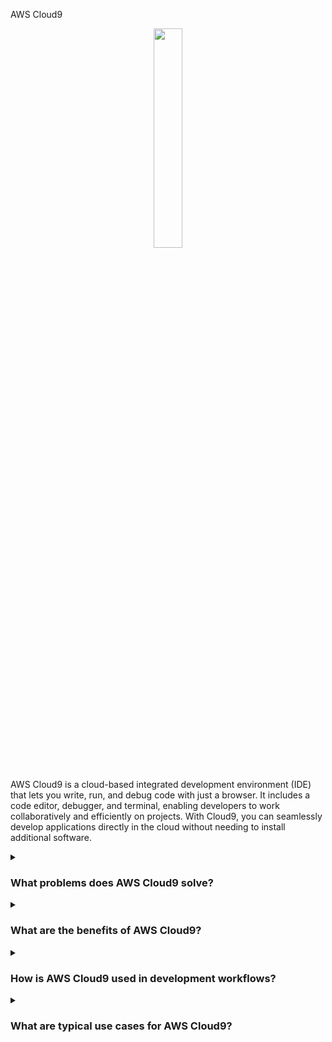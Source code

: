 AWS Cloud9
<div align="center"> <img src="https://static-00.iconduck.com/assets.00/cloud9-icon-512x466-a7ao4wei.png" width="30%"> </div> 

<br/> AWS Cloud9 is a cloud-based integrated development environment (IDE) that lets you write, run, and debug code with just a browser. It includes a code editor, debugger, and terminal, enabling developers to work collaboratively and efficiently on projects. With Cloud9, you can seamlessly develop applications directly in the cloud without needing to install additional software. <details><summary><h3>What problems does AWS Cloud9 solve?</h3></summary> <div align="center"> <img src="https://cdn-icons-png.flaticon.com/512/4133/4133589.png" width="25%"> </div> AWS Cloud9 addresses several challenges faced by developers, including:

- Local Setup Hassles: Avoids the complexity of setting up development environments on local machines.
- Collaboration Gaps: Provides real-time collaboration features for team development.
- Resource Limitations: Enables development on powerful cloud-based resources without taxing local machines.
- Scattered Tools: Combines a code editor, debugger, and terminal in one unified platform.

</details> <details><summary><h3>What are the benefits of AWS Cloud9?</h3></summary> <div align="center"> <img src="https://cdn-icons-png.flaticon.com/512/3588/3588592.png" width="25%"> </div> Key benefits of AWS Cloud9 include:
  
- No Local Setup: Code from any device with a browser, eliminating the need for local installations.
- Seamless AWS Integration: Easily integrate with AWS services to build and deploy cloud applications.
- Collaborative Coding: Share environments with team members for real-time pair programming and reviews.
- Pay-as-you-go Pricing: Only pay for the AWS resources your environment uses, optimizing costs.

</details> <details><summary><h3>How is AWS Cloud9 used in development workflows?</h3></summary> <div align="center"> <img src="https://cdn-icons-png.flaticon.com/512/1705/1705312.png" width="25%"> </div>

AWS Cloud9 supports a wide range of development workflows by providing a pre-configured, cloud-based IDE. Developers can write, test, and debug applications in various programming languages, including Python, JavaScript, PHP, and more. It integrates directly with services like AWS Lambda, making it ideal for serverless application development. Teams can also leverage Cloud9 for real-time collaboration on codebases.

</details> <details><summary><h3>What are typical use cases for AWS Cloud9?</h3></summary> <div align="center"> <img src="https://cdn-icons-png.flaticon.com/512/2833/2833807.png" width="25%"> </div> Common use cases for AWS Cloud9 include:

- Serverless Application Development: Writing and debugging AWS Lambda functions directly in the IDE.
- Collaborative Coding: Sharing environments for pair programming, code reviews, and team-based projects.
- Web Development: Building and deploying web applications with integrated cloud resources.
- Education and Training: Providing students or trainees with ready-to-use development environments without setup time.

</details> 
